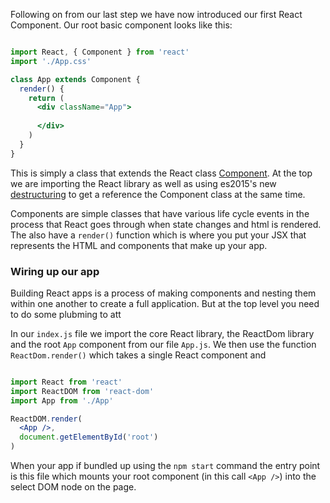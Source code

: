 Following on from our last step we have now introduced our first React Component. Our root basic component looks like this:

``` jsx

import React, { Component } from 'react'
import './App.css'

class App extends Component {
  render() {
    return (
      <div className="App">
         
      </div>
    )
  }
}

```

This is simply a class that extends the React class [Component](https://facebook.github.io/react/docs/component-api.html).
At the top we are importing the React library as well as using es2015's new [destructuring](https://developer.mozilla.org/en/docs/Web/JavaScript/Reference/Operators/Destructuring_assignment)
to get a reference the Component class at the same time.

Components are simple classes that have various life cycle events in the process that React
goes through when state changes and html is rendered. The also have a `render()` function
which is where you put your JSX that represents the HTML and components that make up your 
app.

### Wiring up our app

Building React apps is a process of making components and nesting them within one another to create
a full application. But at the top level you need to do some plubming to att

In our `index.js` file we import the core React library, the ReactDom library and the root `App`
component from our file `App.js`. We then use the function `ReactDom.render()` which takes a 
single React component and 

``` jsx

import React from 'react'
import ReactDOM from 'react-dom'
import App from './App'

ReactDOM.render(
  <App />,
  document.getElementById('root')
)

```

When your app if bundled up using the `npm start` command the entry point is this file which mounts your
root component (in this call `<App />`) into the select DOM node on the page.

